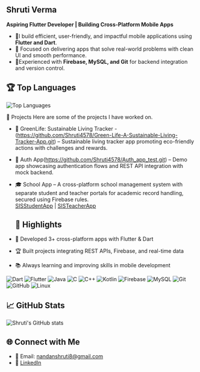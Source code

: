 ## Shruti Verma

**Aspiring Flutter Developer | Building Cross-Platform Mobile Apps**

- 🔭I build efficient, user-friendly, and impactful mobile applications using **Flutter and Dart**.
- 🌱 Focused on delivering apps that solve real-world problems with clean UI and smooth performance.
- 🎯Experienced with **Firebase, MySQL, and Git** for backend integration and version control.

## 🏆 Top Languages
![Top Languages](https://github-readme-stats.vercel.app/api/top-langs/?username=Shruti4578&layout=compact&theme=radical)

📂 Projects
Here are some of the projects I have worked on.

- 🌱 GreenLife: Sustainable Living Tracker -(https://github.com/Shruti4578/Green-Life-A-Sustainable-Living-Tracker-App.git) – Sustainable living tracker app promoting eco-friendly actions with     challenges and rewards.  
- 🔐 Auth App(https://github.com/Shruti4578/Auth_app_test.git) – Demo app showcasing authentication flows and REST API integration with mock backend.
- 🎓 School App – A cross-platform school management system with separate student and teacher portals for academic record handling, secured using Firebase rules.  
  [SISStudentApp](https://github.com/Shruti4578/SISStudentApp--Student.git) | [SISTeacherApp](https://github.com/Shruti4578/SISTeacherApp--Teacher.git)
  
   ## 🏅 Highlights  
- 🎯 Developed 3+ cross-platform apps with Flutter & Dart  
- 🏆 Built projects integrating REST APIs, Firebase, and real-time data  
- 📚 Always learning and improving skills in mobile development

 ![Dart](https://img.shields.io/badge/Dart-0175C2?logo=dart&logoColor=white) 
![Flutter](https://img.shields.io/badge/Flutter-02569B?logo=flutter&logoColor=white) 
![Java](https://img.shields.io/badge/Java-ED8B00?logo=java&logoColor=white) 
![C](https://img.shields.io/badge/C-A8B9CC?logo=c&logoColor=white) 
![C++](https://img.shields.io/badge/C++-00599C?logo=c%2B%2B&logoColor=white) 
![Kotlin](https://img.shields.io/badge/Kotlin-7F52FF?logo=kotlin&logoColor=white) 
![Firebase](https://img.shields.io/badge/Firebase-FFCA28?logo=firebase&logoColor=black) 
![MySQL](https://img.shields.io/badge/MySQL-4479A1?logo=mysql&logoColor=white) 
![Git](https://img.shields.io/badge/Git-F05032?logo=git&logoColor=white) 
![GitHub](https://img.shields.io/badge/GitHub-100000?logo=github&logoColor=white) 
![Linux](https://img.shields.io/badge/Linux-FCC624?logo=linux&logoColor=black)


## 📈 GitHub Stats
![Shruti's GitHub stats](https://github-readme-stats.vercel.app/api?username=Shruti4578&show_icons=true&theme=radical)  

## 🌐 Connect with Me
- 📧 Email: nandanshruti8@gmail.com  
- 💼 [LinkedIn](https://www.linkedin.com/in/shruti-verma-a6653a261?utm_source=share&utm_campaign=share_via&utm_content=profile&utm_medium=android_app)  


